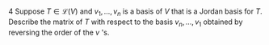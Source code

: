 4 Suppose $T \in \mathcal{L}(V)$ and $v_{1}, \ldots, v_{n}$ is a basis of $V$ that is a Jordan basis for $T$. Describe the matrix of $T$ with respect to the basis $v_{n}, \ldots, v_{1}$ obtained by reversing the order of the $v$ 's.
